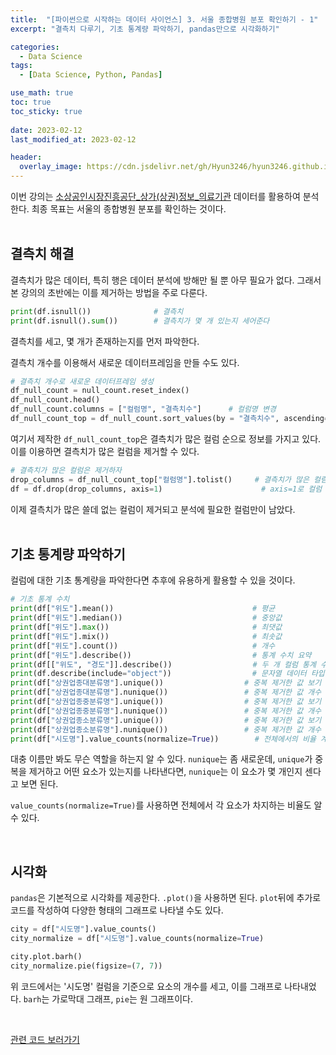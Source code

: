 ```yaml
---
title:  "[파이썬으로 시작하는 데이터 사이언스] 3. 서울 종합병원 분포 확인하기 - 1"
excerpt: "결측치 다루기, 기초 통계량 파악하기, pandas만으로 시각화하기"

categories:
  - Data Science
tags:
  - [Data Science, Python, Pandas]

use_math: true
toc: true
toc_sticky: true
 
date: 2023-02-12
last_modified_at: 2023-02-12

header:
  overlay_image: https://cdn.jsdelivr.net/gh/Hyun3246/hyun3246.github.io@master/image/overlay image/파이썬으로 시작하는 데이터 사이언스.png
---
```


이번 강의는 [소상공인시장진흥공단_상가(상권)정보_의료기관](https://www.data.go.kr/data/15069540/fileData.do) 데이터를 활용하여 분석한다. 최종 목표는 서울의 종합병원 분포를 확인하는 것이다.  
<br/>

## 결측치 해결
결측치가 많은 데이터, 특히 행은 데이터 분석에 방해만 될 뿐 아무 필요가 없다. 그래서 본 강의의 초반에는 이를 제거하는 방법을 주로 다룬다.

```python
print(df.isnull())              # 결측치
print(df.isnull().sum())        # 결측치가 몇 개 있는지 세어준다
```
결측치를 세고, 몇 개가 존재하는지를 먼저 파악한다.

결측치 개수를 이용해서 새로운 데이터프레임을 만들 수도 있다.

```python
# 결측치 개수로 새로운 데이터프레임 생성
df_null_count = null_count.reset_index()
df_null_count.head()
df_null_count.columns = ["컬럼명", "결측치수"]      # 컬럼명 변경
df_null_count_top = df_null_count.sort_values(by = "결측치수", ascending=False).head(10)
```
여기서 제작한 `df_null_count_top`은 결측치가 많은 컬럼 순으로 정보를 가지고 있다. 이를 이용하면 결측치가 많은 컬럼을 제거할 수 있다.
```python
# 결측치가 많은 컬럼은 제거하자
drop_columns = df_null_count_top["컬럼명"].tolist()     # 결측치가 많은 컬럼 선별
df = df.drop(drop_columns, axis=1)                      # axis=1로 컬럼 기준의 drop
```
이제 결측치가 많은 쓸데 없는 컬럼이 제거되고 분석에 필요한 컬럼만이 남았다.   
<br/>

## 기초 통계량 파악하기
컬럼에 대한 기초 통계량을 파악한다면 추후에 유용하게 활용할 수 있을 것이다.
```python
# 기초 통계 수치
print(df["위도"].mean())                               # 평균
print(df["위도"].median())                             # 중앙값
print(df["위도"].max())                                # 최댓값
print(df["위도"].mix())                                # 최솟값
print(df["위도"].count())                              # 개수
print(df["위도"].describe())                           # 통계 수치 요약
print(df[["위도", "경도"]].describe())                  # 두 개 컬럼 통계 수치 요약
print(df.describe(include="object"))                  # 문자열 데이터 타입 요약
print(df["상권업종대분류명"].unique())                  # 중복 제거한 값 보기
print(df["상권업종대분류명"].nunique())                 # 중복 제거한 값 개수 세기
print(df["상권업종중분류명"].unique())                  # 중복 제거한 값 보기
print(df["상권업종중분류명"].nunique())                 # 중복 제거한 값 개수 세기
print(df["상권업종소분류명"].unique())                  # 중복 제거한 값 보기
print(df["상권업종소분류명"].nunique())                 # 중복 제거한 값 개수 세기
print(df["시도명"].value_counts(normalize=True))        # 전체에서의 비율 계산
```
대충 이름만 봐도 무슨 역할을 하는지 알 수 있다. `nunique`는 좀 새로운데, `unique`가 중복을 제거하고 어떤 요소가 있는지를 나타낸다면, `nunique`는 이 요소가 몇 개인지 센다고 보면 된다. 

`value_counts(normalize=True)`를 사용하면 전체에서 각 요소가 차지하는 비율도 알 수 있다.

<br/>

## 시각화
`pandas`은 기본적으로 시각화를 제공한다. `.plot()`을 사용하면 된다. `plot`뒤에 추가로 코드를 작성하여 다양한 형태의 그래프로 나타낼 수도 있다.
```python
city = df["시도명"].value_counts()
city_normalize = df["시도명"].value_counts(normalize=True)

city.plot.barh()
city_normalize.pie(figsize=(7, 7))
```
위 코드에서는 '시도명' 컬럼을 기준으로 요소의 개수를 세고, 이를 그래프로 나타내었다. `barh`는 가로막대 그래프, `pie`는 원 그래프이다.

<br/>

[관련 코드 보러가기](https://github.com/Hyun3246/Code-Warehouse/tree/main/%ED%8C%8C%EC%9D%B4%EC%8D%AC%EC%9C%BC%EB%A1%9C%20%EC%8B%9C%EC%9E%91%ED%95%98%EB%8A%94%20%EB%8D%B0%EC%9D%B4%ED%84%B0%20%EC%82%AC%EC%9D%B4%EC%96%B8%EC%8A%A4)   

